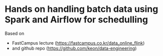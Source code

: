 # Hands on handling batch data using Spark and Airflow for schedulling
Based on
- FastCampus lecture (https://fastcampus.co.kr/data_online_flink)
- and github repo (https://github.com/keon/data-engineering)
